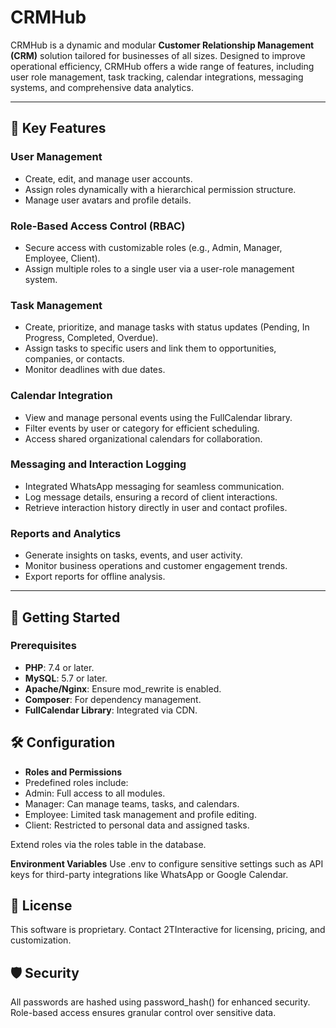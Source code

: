 # CRMHub

CRMHub is a dynamic and modular **Customer Relationship Management (CRM)** solution tailored for businesses of all sizes. Designed to improve operational efficiency, CRMHub offers a wide range of features, including user role management, task tracking, calendar integrations, messaging systems, and comprehensive data analytics.

---

## 🔑 Key Features
### User Management
- Create, edit, and manage user accounts.
- Assign roles dynamically with a hierarchical permission structure.
- Manage user avatars and profile details.

### Role-Based Access Control (RBAC)
- Secure access with customizable roles (e.g., Admin, Manager, Employee, Client).
- Assign multiple roles to a single user via a user-role management system.

### Task Management
- Create, prioritize, and manage tasks with status updates (Pending, In Progress, Completed, Overdue).
- Assign tasks to specific users and link them to opportunities, companies, or contacts.
- Monitor deadlines with due dates.

### Calendar Integration
- View and manage personal events using the FullCalendar library.
- Filter events by user or category for efficient scheduling.
- Access shared organizational calendars for collaboration.

### Messaging and Interaction Logging
- Integrated WhatsApp messaging for seamless communication.
- Log message details, ensuring a record of client interactions.
- Retrieve interaction history directly in user and contact profiles.

### Reports and Analytics
- Generate insights on tasks, events, and user activity.
- Monitor business operations and customer engagement trends.
- Export reports for offline analysis.

---

## 🚀 Getting Started

### Prerequisites
- **PHP**: 7.4 or later.
- **MySQL**: 5.7 or later.
- **Apache/Nginx**: Ensure mod_rewrite is enabled.
- **Composer**: For dependency management.
- **FullCalendar Library**: Integrated via CDN.

## 🛠 Configuration

- **Roles and Permissions**
- Predefined roles include:
- Admin: Full access to all modules.
- Manager: Can manage teams, tasks, and calendars.
- Employee: Limited task management and profile editing.
- Client: Restricted to personal data and assigned tasks.

Extend roles via the roles table in the database.

**Environment Variables**
Use .env to configure sensitive settings such as API keys for third-party integrations like WhatsApp or Google Calendar.

## 📜 License
This software is proprietary.
Contact 2TInteractive for licensing, pricing, and customization.

## 🛡️ Security
All passwords are hashed using password_hash() for enhanced security.
Role-based access ensures granular control over sensitive data.

